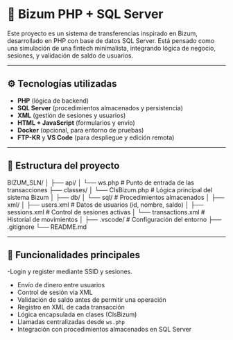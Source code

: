 # 💸 Bizum PHP + SQL Server

Este proyecto es un sistema de transferencias inspirado en Bizum, desarrollado en PHP con base de datos SQL Server. Está pensado como una simulación de una fintech minimalista, integrando lógica de negocio, sesiones, y validación de saldo de usuarios.

---

## ⚙️ Tecnologías utilizadas

- **PHP** (lógica de backend)
- **SQL Server** (procedimientos almacenados y persistencia)
- **XML** (gestión de sesiones y usuarios)
- **HTML + JavaScript** (formularios y envío)
- **Docker** (opcional, para entorno de pruebas)
- **FTP-KR** y **VS Code** (para despliegue y edición remota)

---

## 📂 Estructura del proyecto

BIZUM_SLN/
│
├── api/
│ └── ws.php # Punto de entrada de las transacciones
├── classes/
│ └── ClsBizum.php # Lógica principal del sistema Bizum
│
├── db/
│ └── sql/ # Procedimientos almacenados
│
├── xml/
│ ├── users.xml # Datos de usuarios (id, nombre, saldo)
│ ├── sessions.xml # Control de sesiones activas
│ └── transactions.xml # Historial de movimientos
│
├── .vscode/ # Configuración del entorno
├── .gitignore
└── README.md

---

## 🚀 Funcionalidades principales

-Login y register mediante SSID y sesiones.
- Envío de dinero entre usuarios
- Control de sesión vía XML
- Validación de saldo antes de permitir una operación
- Registro en XML de cada transacción
- Lógica encapsulada en clases (ClsBizum)
- Llamadas centralizadas desde `ws.php`
- Integración con procedimientos almacenados en SQL Server
